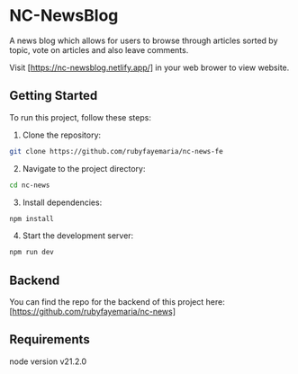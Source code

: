 # NC-NewsBlog

A news blog which allows for users to browse through articles sorted by topic, vote on articles and also leave comments.

Visit [https://nc-newsblog.netlify.app/] in your web brower to view website.

## Getting Started

To run this project, follow these steps:

1. Clone the repository:

```sh
git clone https://github.com/rubyfayemaria/nc-news-fe
```

2. Navigate to the project directory:

```sh
cd nc-news
```

3. Install dependencies:

```sh
npm install
```

4. Start the development server:

```sh
npm run dev
```

## Backend

You can find the repo for the backend of this project here: [https://github.com/rubyfayemaria/nc-news]

## Requirements
node version v21.2.0

